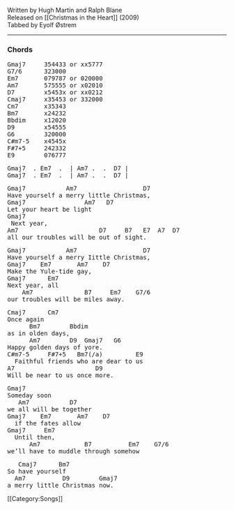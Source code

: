 Written by Hugh Martin and Ralph Blane<br>
Released on [[Christmas in the Heart]] (2009)<br>
Tabbed by Eyolf Østrem

----
<h3>Chords</h3>
<pre class="chords">
Gmaj7     354433 or xx5777
G7/6      323000
Em7       079787 or 020000
Am7       575555 or x02010
D7        x5453x or xx0212
Cmaj7     x35453 or 332000
Cm7       x35343
Bm7       x24232
Bbdim     x12020
D9        x54555
G6        320000
C#m7-5    x4545x
F#7+5     242332
E9        076777</pre>
<pre class="crd">
Gmaj7  . Em7  .  | Am7 .  .  D7 |
Gmaj7  . Em7  .  | Am7 .  .  D7 |
</pre>

<pre class="verse">
Gmaj7           Am7                  D7
Have yourself a merry little Christmas,
Gmaj7                Am7   D7
Let your heart be light
Gmaj7 
 Next year,
Am7                      D7     B7   E7  A7  D7
all our troubles will be out of sight.
</pre>
 

<pre class="verse">
Gmaj7           Am7                  D7
Have yourself a merry Iittle Christmas,
Gmaj7    Em7       Am7    D7
Make the Yule-tide gay,
Gmaj7      Em7
Next year, all
    Am7              B7     Em7    G7/6
our troubles will be miles away.
</pre>
 
<pre class="bridge">
Cmaj7      Cm7
Once again
      Bm7        Bbdim
as in olden days,
      Am7        D9  Gmaj7   G6
Happy golden days of yore.
C#m7-5     F#7+5   Bm7(/a)         E9 
  Faithful friends who are dear to us
A7                      D9
Will be near to us once more.
</pre>

<pre class="verse">
Gmaj7        
Someday soon
   Am7           D7
we all will be together
Gmaj7    Em7       Am7    D7
  if the fates allow
Gmaj7     Em7
  Until then, 
      Am7            B7          Em7    G7/6
we’ll have to muddle through somehow
</pre>

<pre class="refrain">
   Cmaj7      Bm7
So have yourself 
  Am7          D9        Gmaj7
a merry little Christmas now.
</pre>

[[Category:Songs]]